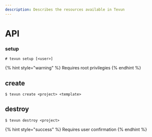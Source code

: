 ```yaml
---
description: Describes the resources available in Tevun
---
```


# API

### setup

```text
# tevun setup [<user>]
```

{% hint style="warning" %}
Requires root privilegies
{% endhint %}

## create

```text
$ tevun create <project> <template>
```

## destroy

```text
$ tevun destroy <project>
```

{% hint style="success" %}
Requires user confirmation
{% endhint %}


